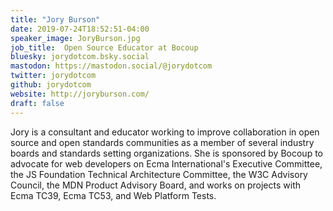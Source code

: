 ```yaml
---
title: "Jory Burson"
date: 2019-07-24T18:52:51-04:00
speaker_image: JoryBurson.jpg
job_title:  Open Source Educator at Bocoup
bluesky: jorydotcom.bsky.social
mastodon: https://mastodon.social/@jorydotcom
twitter: jorydotcom
github: jorydotcom
website: http://joryburson.com/
draft: false
---
```


Jory is a consultant and educator working to improve collaboration in open source and open standards communities as a member of several industry boards and standards setting organizations. She is sponsored by Bocoup to advocate for web developers on Ecma International's Executive Committee, the JS Foundation Technical Architecture Committee, the W3C Advisory Council, the MDN Product Advisory Board, and works on projects with Ecma TC39, Ecma TC53, and Web Platform Tests.
